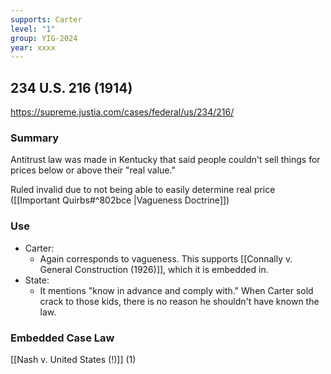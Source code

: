```yaml
---
supports: Carter
level: "1"
group: YIG-2024
year: xxxx
---
```

## 234 U.S. 216 (1914)

https://supreme.justia.com/cases/federal/us/234/216/

### Summary

Antitrust law was made in Kentucky that said people couldn't sell things for prices below or above their "real value."

Ruled invalid due to not being able to easily determine real price ([[Important Quirbs#^802bce |Vagueness Doctrine]])

### Use
* Carter:
	* Again corresponds to vagueness. This supports [[Connally v. General Construction (1926)]], which it is embedded in.
* State:
	* It mentions "know in advance and comply with." When Carter sold crack to those kids, there is no reason he shouldn't have known the law.
### Embedded Case Law
[[Nash v. United States (!)]] (1)

